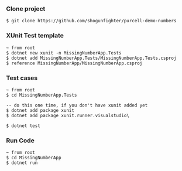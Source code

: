 ### Clone project

```
$ git clone https://github.com/shogunfighter/purcell-demo-numbers
```

### XUnit Test template
```
~ from root
$ dotnet new xunit -n MissingNumberApp.Tests
$ dotnet add MissingNumberApp.Tests/MissingNumberApp.Tests.csproj 
$ reference MissingNumberApp/MissingNumberApp.csproj
```

### Test cases

```
~ from root
$ cd MissingNumberApp.Tests

-- do this one time, if you don't have xunit added yet
$ dotnet add package xunit
$ dotnet add package xunit.runner.visualstudio\

$ dotnet test
```

### Run Code

```
~ from root
$ cd MissingNumberApp
$ dotnet run
```